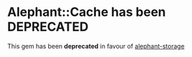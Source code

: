 # Alephant::Cache has been DEPRECATED

This gem has been **deprecated** in favour of [alephant-storage](https://github.com/BBC-News/alephant-storage)
